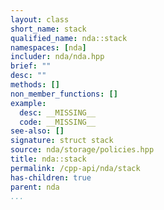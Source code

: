 ```yaml
---
layout: class
short_name: stack
qualified_name: nda::stack
namespaces: [nda]
includer: nda/nda.hpp
brief: ""
desc: ""
methods: []
non_member_functions: []
example:
  desc: __MISSING__
  code: __MISSING__
see-also: []
signature: struct stack
source: nda/storage/policies.hpp
title: nda::stack
permalink: /cpp-api/nda/stack
has-children: true
parent: nda
...
```


